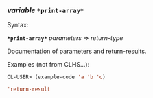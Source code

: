 ### <em>variable</em> <strong>`*print-array*`</strong>

Syntax:

<strong>`*print-array*`</strong> <em>parameters</em> => <em>return-type</em>

Documentation of parameters and return-results.

Examples (not from CLHS...):

```lisp
CL-USER> (example-code 'a 'b 'c)

'return-result
```
